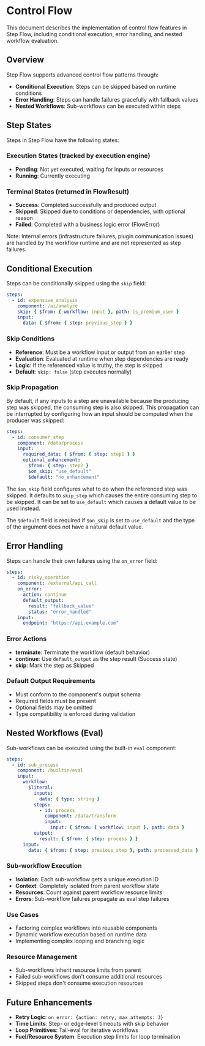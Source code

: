 # Control Flow

This document describes the implementation of control flow features in Step Flow, including conditional execution, error handling, and nested workflow evaluation.

## Overview

Step Flow supports advanced control flow patterns through:
- **Conditional Execution**: Steps can be skipped based on runtime conditions
- **Error Handling**: Steps can handle failures gracefully with fallback values
- **Nested Workflows**: Sub-workflows can be executed within steps

## Step States

Steps in Step Flow have the following states:

### Execution States (tracked by execution engine)
- **Pending**: Not yet executed, waiting for inputs or resources
- **Running**: Currently executing

### Terminal States (returned in FlowResult)
- **Success**: Completed successfully and produced output
- **Skipped**: Skipped due to conditions or dependencies, with optional reason
- **Failed**: Completed with a business logic error (FlowError)

Note: Internal errors (infrastructure failures, plugin communication issues) are handled by the workflow runtime and are not represented as step failures.

## Conditional Execution

Steps can be conditionally skipped using the `skip` field:

```yaml
steps:
  - id: expensive_analysis
    component: /ai/analyze
    skip: { $from: { workflow: input }, path: is_premium_user }
    input:
      data: { $from: { step: previous_step } }
```

### Skip Conditions
- **Reference**: Must be a workflow input or output from an earlier step
- **Evaluation**: Evaluated at runtime when step dependencies are ready
- **Logic**: If the referenced value is truthy, the step is skipped
- **Default**: `skip: false` (step executes normally)

### Skip Propagation

By default, if any inputs to a step are unavailable because the producing step was skipped, the consuming step is also skipped.
This propagation can be interrupted by configuring how an input should be computed when the producer was skipped:

```yaml
steps:
  - id: consumer_step
    component: /data/process
    input:
      required_data: { $from: { step: step1 } }
      optional_enhancement:
        $from: { step: step2 }
        $on_skip: "use_default"
        $default: "no_enhancement"
```

The `$on_skip` field configures what to do when the referenced step was skipped.
It defaults to `skip_step` which causes the entire consuming step to be skipped.
It can be set to `use_default` which causes a default value to be used instead.

The `$default` field is required if `$on_skip` is set to `use_default` and the type of the argument does not have a natural default value.

## Error Handling

Steps can handle their own failures using the `on_error` field:

```yaml
steps:
  - id: risky_operation
    component: /external/api_call
    on_error:
      action: continue
      default_output:
        result: "fallback_value"
        status: "error_handled"
    input:
      endpoint: "https://api.example.com"
```

### Error Actions
- **terminate**: Terminate the workflow (default behavior)
- **continue**: Use `default_output` as the step result (Success state)
- **skip**: Mark the step as Skipped

### Default Output Requirements
- Must conform to the component's output schema
- Required fields must be present
- Optional fields may be omitted
- Type compatibility is enforced during validation

## Nested Workflows (Eval)

Sub-workflows can be executed using the built-in `eval` component:

```yaml
steps:
  - id: sub_process
    component: /builtin/eval
    input:
      workflow:
        $literal:
          inputs:
            data: { type: string }
          steps:
            - id: process
              component: /data/transform
              input:
                input: { $from: { workflow: input }, path: data }
          output:
            result: { $from: { step: process } }
      input:
        data: { $from: { step: previous_step }, path: processed_data }
```

### Sub-workflow Execution
- **Isolation**: Each sub-workflow gets a unique execution ID
- **Context**: Completely isolated from parent workflow state
- **Resources**: Count against parent workflow resource limits
- **Errors**: Sub-workflow failures propagate as eval step failures

### Use Cases
- Factoring complex workflows into reusable components
- Dynamic workflow execution based on runtime data
- Implementing complex looping and branching logic

### Resource Management
- Sub-workflows inherit resource limits from parent
- Failed sub-workflows don't consume additional resources
- Skipped steps don't consume execution resources

## Future Enhancements

- **Retry Logic**: `on_error: {action: retry, max_attempts: 3}`
- **Time Limits**: Step- or edge-level timeouts with skip behavior
- **Loop Primitives**: Tail-eval for iterative workflows
- **Fuel/Resource System**: Execution step limits for loop termination
